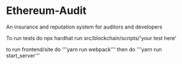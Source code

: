 # Ethereum-Audit
An insurance and reputation system for auditors and developers

To run tests do npx hardhat run src/blockchain/scripts/'your test here'

to run frontend/site do '''yarn run webpack'''
then do '''yarn run start_server'''